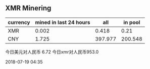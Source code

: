 ## XMR Minering

|currency|mined in last 24 hours|all|in pool|
|---|---|---|---|
|XMR|0.002|0.418|0.21|
|CNY|1.725|397.977|200.548|

今日美元对人民币 6.72	今日xmr对人民币953.0


2018-07-19 04:35